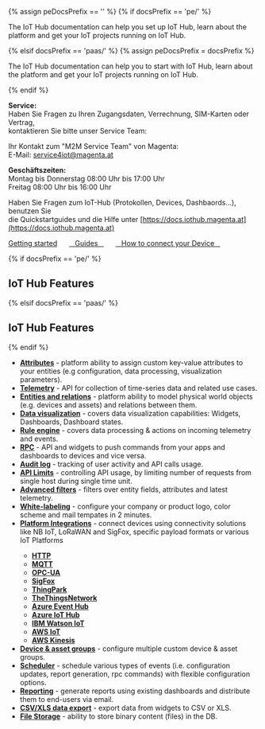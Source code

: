 {% assign peDocsPrefix == '' %}
{% if docsPrefix == 'pe/' %}
<p>The IoT Hub documentation can help you set up IoT Hub, learn about the platform and get your IoT projects running on IoT Hub.</p>
{% elsif docsPrefix == 'paas/' %}
{% assign peDocsPrefix = docsPrefix %}
<p>The IoT Hub documentation can help you to start with IoT Hub, learn about the platform and get your IoT projects running on IoT Hub.</p>
{% endif %}


**Service:**    
Haben Sie Fragen zu Ihren Zugangsdaten, Verrechnung, SIM-Karten oder Vertrag,   
kontaktieren Sie bitte unser Service Team:  
  
Ihr Kontakt zum "M2M Service Team" von Magenta:   
E-Mail: [service4iot@magenta.at](mailto:service4iot@magenta.at)    
<!-- Internationale Telefonnummer +43 1 79585 1385    -->

**Geschäftszeiten:**    
Montag bis Donnerstag 08:00 Uhr bis 17:00 Uhr   
Freitag 08:00 Uhr bis 16:00 Uhr  

Haben Sie Fragen zum IoT-Hub (Protokollen, Devices, Dashbaords...), benutzen Sie   
die Quickstartguides und die Hilfe unter [https://docs.iothub.magenta.at](https://docs.iothub.magenta.at)  

<!-- Email: iothub@magenta.at   -->

<!-- [How to connect your Device (APN, Protocol Endpoints)](/docs/pe/getting-started-guides/connectivity/) -->


<!-- <a style="margin: 10px 10px 10px 0;" href="/docs/{{docsPrefix}}getting-started-guides/what-is-iothub/" class="button">IoT Hub Overview</a> -->
<a style="margin: 10px 10px 10px 0;" href="/docs/{{docsPrefix}}getting-started-guides/helloworld/" class="button">Getting started</a>
<a style="margin: 10px;" href="/docs/{{docsPrefix}}guides/" class="button">&nbsp;&nbsp;&nbsp;Guides&nbsp;&nbsp;&nbsp;</a>
<a style="margin: 10px;" href="/docs/{{docsPrefix}}getting-started-guides/connectivity/" class="button">&nbsp;&nbsp;&nbsp;How to connect your Device&nbsp;&nbsp;&nbsp;</a>



{% if docsPrefix == 'pe/' %}
<h2 id="features">IoT Hub Features</h2>
{% elsif docsPrefix == 'paas/' %}
<h2 id="features">IoT Hub Features</h2>
{% endif %}

<ul>
<li><b><a href="/docs/{{docsPrefix}}user-guide/attributes/">Attributes</a></b> - platform ability to assign custom key-value attributes to your entities (e.g configuration, data processing, visualization parameters).</li>
<li><b><a href="/docs/{{docsPrefix}}user-guide/telemetry/">Telemetry</a></b> - API for collection of time-series data and related use cases.</li>
<li><b><a href="/docs/{{docsPrefix}}user-guide/rpc/">Entities and relations</a></b> - platform ability to model physical world objects (e.g. devices and assets) and relations between them.</li>
<li><b><a href="/docs/{{docsPrefix}}guides#AnchorIDDataVisualization">Data visualization</a></b> - covers data visualization capabilities: Widgets, Dashboards, Dashboard states.</li>
<li><b><a href="/docs/{{docsPrefix}}user-guide/rule-engine-2-0/re-getting-started/">Rule engine</a></b> - covers data processing & actions on incoming telemetry and events.</li>
<li><b><a href="/docs/{{docsPrefix}}user-guide/rpc/">RPC</a></b> - API and widgets to push commands from your apps and dashboards to devices and vice versa.</li>
<li><b><a href="/docs/{{docsPrefix}}user-guide/audit-log/">Audit log</a></b> - tracking of user activity and API calls usage.</li>
<li><b><a href="/docs/{{docsPrefix}}user-guide/api-limits/">API Limits</a></b> - controlling API usage, by limiting number of requests from single host during single time unit.</li>
<li><b><a href="/docs/{{docsPrefix}}user-guide/advanced-filters/">Advanced filters</a></b> - filters over entity fields, attributes and latest telemetry.</li>
<li><b><a href="/docs/{{peDocsPrefix}}user-guide/white-labeling/">White-labeling</a></b> - configure your company or product logo, color scheme and mail tempates in 2 minutes.</li>
<li><b><a href="/docs/{{peDocsPrefix}}user-guide/integrations/">Platform Integrations</a></b> - connect devices using connectivity solutions like NB IoT, LoRaWAN and SigFox, specific payload formats or various IoT Platforms</li>
    <ul>
        <li><b><a href="/docs/{{peDocsPrefix}}user-guide/integrations/http/">HTTP</a></b></li>
        <li><b><a href="/docs/{{peDocsPrefix}}user-guide/integrations/mqtt/">MQTT</a></b></li>
        <li><b><a href="/docs/{{peDocsPrefix}}user-guide/integrations/opc-ua/">OPC-UA</a></b></li>
        <li><b><a href="/docs/{{peDocsPrefix}}user-guide/integrations/sigfox/">SigFox</a></b></li>
        <li><b><a href="/docs/{{peDocsPrefix}}user-guide/integrations/thingpark/">ThingPark</a></b></li>
        <li><b><a href="/docs/{{peDocsPrefix}}user-guide/integrations/ttn/">TheThingsNetwork</a></b></li>
        <li><b><a href="/docs/{{peDocsPrefix}}user-guide/integrations/azure-event-hub/">Azure Event Hub</a></b></li>
        <li><b><a href="/docs/{{peDocsPrefix}}user-guide/integrations/azure-iot-hub/">Azure IoT Hub</a></b></li>
        <li><b><a href="/docs/{{peDocsPrefix}}user-guide/integrations/ibm-watson-iot/">IBM Watson IoT</a></b></li>
        <li><b><a href="/docs/{{peDocsPrefix}}user-guide/integrations/aws-iot/">AWS IoT</a></b></li>
        <li><b><a href="/docs/{{peDocsPrefix}}user-guide/integrations/aws-kinesis/">AWS Kinesis</a></b></li>
    </ul>
<li><b><a href="/docs/{{peDocsPrefix}}user-guide/groups/">Device & asset groups</a></b> - configure multiple custom device & asset groups.</li>
<li><b><a href="/docs/{{peDocsPrefix}}user-guide/scheduler/">Scheduler</a></b> - schedule various types of events (i.e. configuration updates, report generation, rpc commands) with flexible configuration options.</li>
<li><b><a href="/docs/{{peDocsPrefix}}user-guide/reporting/">Reporting</a></b> - generate reports using existing dashboards and distribute them to end-users via email.</li>
<li><b><a href="/docs/{{peDocsPrefix}}user-guide/csv-xls-data-export/">CSV/XLS data export</a></b> - export data from widgets to CSV or XLS.</li>
<li><b><a href="/docs/{{peDocsPrefix}}user-guide/file-storage/">File Storage</a></b> - ability to store binary content (files) in the DB.</li>
</ul>

<!-- <h2>Video Tutorials</h2>

<p>The IoT Hub Youtube <b><a href="https://www.youtube.com/channel/UCDb9fsV-YR4JmnipAMGsVAQ/videos">channel</a></b> contains useful video tutorials that cover various platform features.</p> -->
